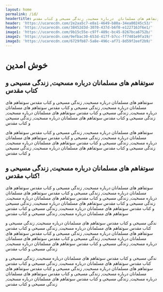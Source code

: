 ```yaml
---
layout: home
permalink: /id/ 
headertitle: سوتفاهم های مسلمانان  درباره مسحیت, زندگی مسیحی و کتاب مقدس
header: 'https://ucarecdn.com/2e2aa5c7-e8a1-4649-b80a-34ea00245c53/'
header: 'https://ucarecdn.com/38452d3d-3070-437d-b6f0-e1227163f6e1/'
image1: 'https://ucarecdn.com/9b15c55e-c97f-489c-bc45-8267bca6752b/'
image2: 'https://ucarecdn.com/9efbac30-653d-417f-b7cc-ff7401e9fa19/'
image3: 'https://ucarecdn.com/6729fb87-5a8e-496c-af71-8d59f2eef2b9/'
---
```


# خوش امدین
## سوتفاهم های مسلمانان  درباره مسحیت, زندگی مسیحی و کتاب مقدس

سوتفاهم های مسلمانان  درباره مسحیت, زندگی مسیحی و کتاب مقدس سوتفاهم های مسلمانان  درباره مسحیت, زندگی مسیحی و کتاب مقدس
سوتفاهم های مسلمانان  درباره مسحیت, زندگی مسیحی و کتاب مقدس سوتفاهم های مسلمانان  درباره مسحیت, زندگی مسیحی و کتاب مقدس سوتفاهم های مسلمانان  درباره مسحیت, زندگی مسیحی و کتاب مقدس

سوتفاهم های مسلمانان  درباره مسحیت, زندگی مسیحی و کتاب مقدس سوتفاهم های مسلمانان  درباره مسحیت, زندگی مسیحی و کتاب مقدس سوتفاهم های مسلمانان  درباره مسحیت, زندگی مسیحی و کتاب مقدس سوتفاهم های مسلمانان  درباره مسحیت, زندگی مسیحی و کتاب مقدس سوتفاهم های مسلمانان  درباره مسحیت, زندگی مسیحی و کتاب مقدس 

## سوتفاهم های مسلمانان  درباره مسحیت, زندگی مسیحی و کتاب مقدس!

سوتفاهم های مسلمانان  درباره مسحیت, زندگی مسیحی و کتاب مقدس سوتفاهم های مسلمانان  درباره مسحیت, زندگی مسیحی و کتاب مقدس سوتفاهم های مسلمانان  درباره مسحیت, زندگی مسیحی و کتاب مقدس سوتفاهم های مسلمانان  درباره مسحیت, زندگی مسیحی و کتاب مقدس سوتفاهم های مسلمانان  درباره مسحیت, زندگی مسیحی و کتاب مقدس سوتفاهم های مسلمانان  درباره مسحیت, زندگی مسیحی و کتاب مقدس  سوتفاهم های مسلمانان  درباره مسحیت, زندگی مسیحی و کتاب مقدس

ندگی مسیحی و کتاب مقدس سوتفاهم های مسلمانان  درباره مسحیت, زندگی مسیحی و کتاب مقدس سوتفاهم های مسلمانان  درباره مسحیت, زندگی مسیحی و کتاب مقدس سوتفاهم های مسلمانان  درباره مسحیت, زندگی مسیحی و کتاب مقدس سوتفاهم های مسلمانان  درباره مسحیت, زندگی مسیحی و کتاب مقدس سوتفاهم های مسلمانان  درباره مسحیت, زندگی مسیحی و کتاب مقدس  سوتفاهم های مسلمانان  درباره مسحیت, زندگی مسیحی و کتاب مقدس

ندگی مسیحی و کتاب مقدس سوتفاهم های مسلمانان  درباره مسحیت, زندگی مسیحی و کتاب مقدس سوتفاهم های مسلمانان  درباره مسحیت, زندگی مسیحی و کتاب مقدس سوتفاهم های مسلمانان  درباره مسحیت, زندگی مسیحی و کتاب مقدس سوتفاهم های مسلمانان  درباره مسحیت, زندگی مسیحی و کتاب مقدس سوتفاهم های مسلمانان  درباره مسحیت, زندگی مسیحی و کتاب مقدس  سوتفاهم های مسلمانان  درباره مسحیت, زندگی مسیحی و کتاب مقدس